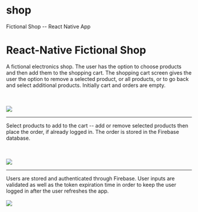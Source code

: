 # shop
Fictional Shop -- React Native App
<h1>React-Native Fictional Shop </h1>
A fictional electronics shop. The user has the option to choose products and then add them to the shopping cart. The shopping cart screen gives the user the option to remove a selected product, or all products, or to go back and select additional products.
Initially cart and orders are empty.
<br><br><br>
<p>
  <img  src="ios1.gif">
</p>
<hr>
  Select products to add to the cart --
  add or remove selected products
  then place the order, if already logged in.
  The order is stored in the Firebase database.
 <br><br><br>
<p >
  <img  src="ios2.gif">
</p>
<hr>

Users are stored and authenticated through Firebase. User inputs are validated as well as the token expiration time in order to keep the user logged in after the user refreshes the app.
<br>
<br>
<img  src="ios3.gif">
